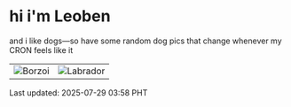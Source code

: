 # hi i'm Leoben

and i like dogs—so have some random dog pics that change whenever my CRON feels like it

|  |  |
|--------|----------|
| ![Borzoi](https://random-dog-vercel.vercel.app/api/random-borzoi?v=1753732694) | ![Labrador](https://random-dog-vercel.vercel.app/api/random-labrador?v=1753732694) |

Last updated: 2025-07-29 03:58 PHT
